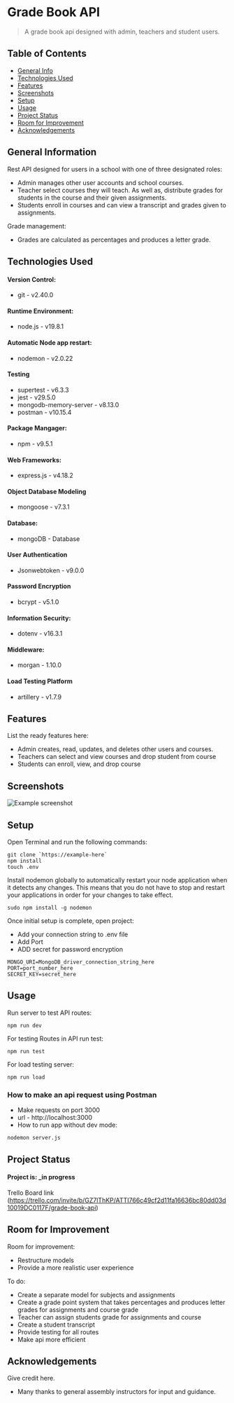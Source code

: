 # Grade Book API
> A grade book api designed with admin, teachers and student users.

## Table of Contents
* [General Info](#general-information)
* [Technologies Used](#technologies-used)
* [Features](#features)
* [Screenshots](#screenshots)
* [Setup](#setup)
* [Usage](#usage)
* [Project Status](#project-status)
* [Room for Improvement](#room-for-improvement)
* [Acknowledgements](#acknowledgements)


## General Information
Rest API designed for users in a school with one of three designated roles:
- Admin manages other user accounts and school courses.
- Teacher select courses they will teach. As well as, distribute grades for students in the course and their given assignments.
- Students enroll in courses and can view a transcript and grades given to assignments.

Grade management:
- Grades are calculated as percentages and produces a letter grade. 

<!-- Categorize by frameworks, environments, standards, etc -->
## Technologies Used
#### Version Control:
- git - v2.40.0
#### Runtime Environment: 
- node.js - v19.8.1 
#### Automatic Node app restart:
- nodemon - v2.0.22
#### Testing
- supertest - v6.3.3
- jest - v29.5.0
- mongodb-memory-server - v8.13.0
- postman - v10.15.4
#### Package Mangager:
- npm - v9.5.1
#### Web Frameworks:
- express.js - v4.18.2
#### Object Database Modeling
- mongoose - v7.3.1
#### Database:
- mongoDB - Database
#### User Authentication
- Jsonwebtoken - v9.0.0
#### Password Encryption
- bcrypt - v5.1.0
#### Information Security:
- dotenv - v16.3.1
#### Middleware:
- morgan - 1.10.0
#### Load Testing Platform
- artillery - v1.7.9

<!-- What is considered a feature? -->
## Features
List the ready features here:
- Admin creates, read, updates, and deletes other users and courses.
- Teachers can select and view courses and drop student from course
- Students can enroll, view, and drop course


## Screenshots
![Example screenshot](./img/screenshot.png)
<!-- If you have screenshots you'd like to share, include them here. -->
<!--What would be considered useful screenshots?-->
<!-- Include wireframe img here -->


## Setup
<!-- What are the project requirements/dependencies? Where are they listed? A requirements.txt or a Pipfile.lock file perhaps? Where is it located? -->
<!--What should I include for project requirements/ dependencies-->
Open Terminal and run the following commands:
```
git clone `https://example-here`
npm install
touch .env
```
Install nodemon globally to automatically restart your node application when it detects any changes. This means that you do not have to stop and restart your applications in order for your changes to take effect.
```
sudo npm install -g nodemon
```

Once initial setup is complete, open project:
- Add your connection string to .env file
- Add Port
- ADD secret for password encryption
```
MONGO_URI=MongoDB_driver_connection_string_here
PORT=port_number_here
SECRET_KEY=secret_here
```

## Usage
<!-- How does one go about using it?
Provide various use cases and code examples here. -->
<!--Are -->
Run server to test API routes:
```
npm run dev
```
For testing Routes in API run test:
```
npm run test
```
For load testing server:
```
npm run load
```

### How to make an api request using Postman
- Make requests on port 3000
- url - http://localhost:3000
- How to run app without dev mode: 
```
nodemon server.js
```

## Project Status
<!-- Project is: _in progress_ / _complete_ / _no longer being worked on_. If you are no longer working on it, provide reasons why. -->
#### Project is: _in progress
Trello Board link (https://trello.com/invite/b/GZ7lThKP/ATTI766c49cf2d11fa16636bc80dd03d10019DC0117F/grade-book-api)

## Room for Improvement

Room for improvement:
- Restructure models
- Provide a more realistic user experience

To do:
- Create a separate model for subjects and assignments
- Create a grade point system that takes percentages and produces letter grades for assignments and course grade
- Teacher can assign students grade for assignments and course
- Create a student transcript
- Provide testing for all routes
- Make api more efficient


## Acknowledgements
Give credit here.
- Many thanks to general assembly instructors for input and guidance.